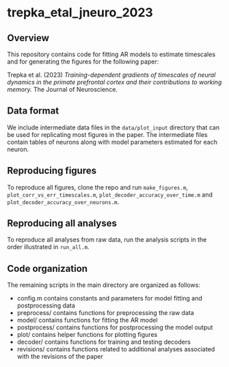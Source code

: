 # trepka_etal_jneuro_2023
## Overview
This repository contains code for fitting AR models to estimate timescales and for generating the figures for the following paper:

Trepka et al. (2023) *Training-dependent gradients of timescales of neural dynamics in the primate prefrontal cortex and their contributions to working memory.* The Journal of Neuroscience. 
## Data format
We include intermediate data files in the `data/plot_input` directory that can be used for replicating most figures in the paper. The intermediate files contain tables of neurons along with model parameters estimated for each neuron. 
## Reproducing figures
To reproduce all figures, clone the repo and run `make_figures.m`, `plot_corr_vs_err_timescales.m`, `plot_decoder_accuracy_over_time.m` and `plot_decoder_accuracy_over_neurons.m`.
## Reproducing all analyses
To reproduce all analyses from raw data, run the analysis scripts in the order illustrated in `run_all.m`.
## Code organization 
The remaining scripts in the main directory are organized as follows:
* config.m contains constants and parameters for model fitting and postprocessing data
* preprocess/ contains functions for preprocessing the raw data
* model/ contains functions for fitting the AR model
* postprocess/ contains functions for postprocessing the model output
* plot/ contains helper functions for plotting figures
* decoder/ contains functions for training and testing decoders
* revisions/ contains functions related to additional analyses associated with the revisions of the paper


